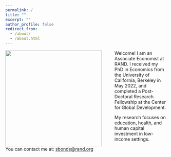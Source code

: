 ```yaml
---
permalink: /
title: ""
excerpt: ""
author_profile: false
redirect_from: 
  - /about/
  - /about.html
---
```


<img src="{{site.url}}/images/Bonds_Photo2.jpg" width="300" align="left" style="display: block; margin-right: 40px;" /> 

Welcome! I am an Associate Economist at RAND. I received my PhD in Economics from the University of California, Berkeley in May 2022, and  completed a Post-Doctoral Research Fellowship at the Center for Global Development. 

My research focuses on education, health, and human capital investment in low-income settings. 

You can contact me at: sbonds@rand.org
